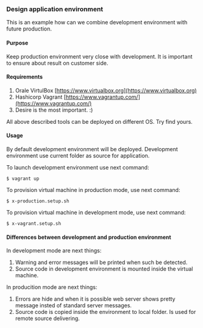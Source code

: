 ### Design application environment

This is an example how can we combine development environment with future
production.

#### Purpose

Keep production environment very close with development.
It is important to ensure about result on customer side.

#### Requirements

1. Orale VirtulBox [https://www.virtualbox.org](https://www.virtualbox.org)
1. Hashicorp Vagrant [https://www.vagrantup.com/](https://www.vagrantup.com/)
1. Desire is the most important. :)

All above described tools can be deployed on different OS. Try find yours.

#### Usage

By default development environment will be deployed. Development environment use
current folder as source for application.

To launch development environment use next command:

```
$ vagrant up
```

To provision virtual machine in production mode, use next command:
```
$ x-production.setup.sh
```

To provision virtual machine in development mode, use next command:
```
$ x-vagrant.setup.sh
```

#### Differences between development and production environment

In development mode are next things:

1. Warning and error messages will be printed when such be detected.
1. Source code in development environment is mounted inside the virtual machine.

In producition mode are next things:

1. Errors are hide and when it is possible web server shows pretty message
insted of standard server messages.
1. Source code is copied inside the environment to local folder. Is used for
remote source delivering.
